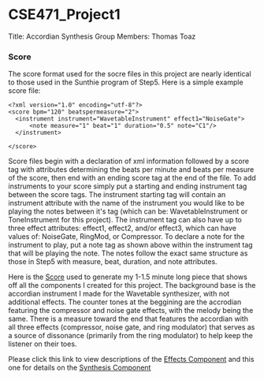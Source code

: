 # CSE471_Project1
Title: Accordian Synthesis
Group Members: Thomas Toaz

### Score
The score format used for the socre files in this project are nearly identical to those used in the Sunthie program of Step5. Here is a simple example score file:
```
<?xml version="1.0" encoding="utf-8"?>
<score bpm="120" beatspermeasure="2">
  <instrument instrument="WavetableInstrument" effect1="NoiseGate">
	  <note measure="1" beat="1" duration="0.5" note="C1"/>
  </instrument>

</score>
```
Score files begin with a declaration of xml information followed by a score tag with attributes determining the beats per minute and beats per measure of the score, then end with an ending score tag at the end of the file. To add instruments to your score simply put a starting and ending instrument tag between the score tags. The instrument starting tag will contain an instrument attribute with the name of the instrument you would like to be playing the notes between it's tag (which can be: WavetableInstrument or ToneInstrument for this project). The instrument tag can also have up to three effect attributes: effect1, effect2, and/or effect3, which can have values of: NoiseGate, RingMod, or Compressor. To declare a note for the instrument to play, put a note tag as shown above within the instrument tag that will be playing the note. The notes follow the exact same structure as those in Step5 with measure, beat, duration, and note attributes.

Here is the [Score](Song.score) used to generate my 1-1.5 minute long piece that shows off all the components I created for this project. The background base is the accordian instrument I made for the Wavetable synthesizer, with not additional effects. The counter tones at the beggining are the accrodian featuring the compressor and noise gate effects, with the melody being the same. There is a measure toward the end that features the accordian with all three effects (compressor, noise gate, and ring modulator) that serves as a source of dissonance (primarily from the ring modulator) to help keep the listener on their toes. 

Please click this link to view descriptions of the [Effects Component](Effects.md) and this one for details on the [Synthesis Component](Synthesis.md)

